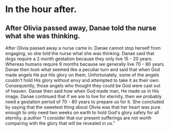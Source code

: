 # In the hour after.

## After Olivia passed away, Danae told the nurse what she was thinking.
After Olivia passed away a nurse came in. Danae cannot stop herself from engaging, so she told the nurse what she was thinking.
Danae said that dogs require a 2 month gestation because they only live 15 - 20 years.
Whereas humans require 9 months because we generally live 70 - 80 years.
Danae then took what seemed like a peculiar turn and said that when God made angels He put His glory on them. Unfortunately, some of the angels couldn't hold His glory without envy and attempted to take it as their own. Consequently, those angels who thought they could be God were cast out of heaven.
Danae then said how when God made man, He made us in His image.
Danae continued that if we are to live for eternity, then we probably need a gestation period of 70 - 80 years to prepare us for it.
She concluded by saying that the sweetest thing about Olivia was that her heart was pure enough to only need two weeks on earth to hold God's glory safely for all eternity.
p.author "I consider that our present sufferings are not worth comparing with the glory that will be revealed in us."
